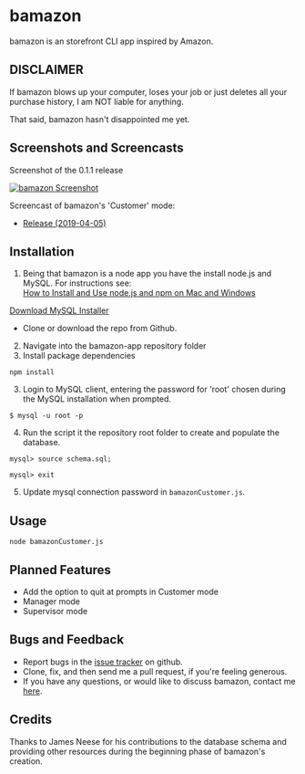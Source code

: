 # bamazon
bamazon is an storefront CLI app inspired by Amazon.

## DISCLAIMER
If bamazon blows up your computer, loses your job or just deletes all your purchase history, I am NOT liable for anything.

That said, bamazon hasn't disappointed me yet.

## Screenshots and Screencasts
Screenshot of the 0.1.1 release  

[![bamazon Screenshot](https://i.gyazo.com/cc897f1d47f0f63d682ea8da2f57adb9.png)](https://gyazo.com/cc897f1d47f0f63d682ea8da2f57adb9)

Screencast of bamazon's 'Customer' mode:  
* [Release (2019-04-05)](https://drive.google.com/file/d/1aooTCGbsGDN2hem4IcKyRL0sVU2YdqBn/view)

## Installation
1. Being that bamazon is a node app you have the install node.js and MySQL. For instructions see:  
[How to Install and Use node.js and npm on Mac and Windows](https://www.taniarascia.com/how-to-install-and-use-node-js-and-npm-mac-and-windows/)

[Download MySQL Installer](https://dev.mysql.com/downloads/installer/)

- Clone or download the repo from Github.

2. Navigate into the bamazon-app repository folder
3. Install package dependencies
```
npm install
```  

3. Login to MySQL client, entering the password for 'root' chosen during the MySQL installation when prompted.
```
$ mysql -u root -p
```

4. Run the script it the repository root folder to create and populate the database.
```
mysql> source schema.sql;

mysql> exit
```

5. Update mysql connection password in `bamazonCustomer.js`.

## Usage
```
node bamazonCustomer.js
```

## Planned Features
* Add the option to quit at prompts in Customer mode
* Manager mode
* Supervisor mode

## Bugs and Feedback
* Report bugs in the [issue tracker](https://github.com/dezrogers/bamazon-app/issues) on github.
* Clone, fix, and then send me a pull request, if you're feeling generous.
* If you have any questions, or would like to discuss bamazon, contact me [here](https://dezrogers.github.io/Portfolio/contact.html).

## Credits
Thanks to James Neese for his contributions to the database schema and providing other resources during the beginning phase of bamazon's creation.